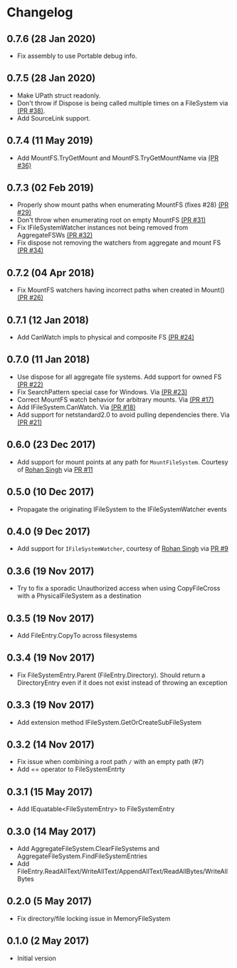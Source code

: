 # Changelog

## 0.7.6 (28 Jan 2020)
- Fix assembly to use Portable debug info.

## 0.7.5 (28 Jan 2020)
- Make UPath struct readonly.
- Don't throw if Dispose is being called multiple times on a FileSystem via [(PR #38)](https://github.com/xoofx/zio/pull/38).
- Add SourceLink support.

## 0.7.4 (11 May 2019)
- Add MountFS.TryGetMount and MountFS.TryGetMountName via [(PR #36)](https://github.com/xoofx/zio/pull/36)

## 0.7.3 (02 Feb 2019)
- Properly show mount paths when enumerating MountFS (fixes #28) [(PR #29)](https://github.com/xoofx/zio/pull/29)
- Don't throw when enumerating root on empty MountFS [(PR #31)](https://github.com/xoofx/zio/pull/31)
- Fix IFileSystemWatcher instances not being removed from AggregateFSWs [(PR #32)](https://github.com/xoofx/zio/pull/32)
- Fix dispose not removing the watchers from aggregate and mount FS [(PR #34)](https://github.com/xoofx/zio/pull/34) 

## 0.7.2 (04 Apr 2018)
- Fix MountFS watchers having incorrect paths when created in Mount() [(PR #26)](https://github.com/xoofx/zio/pull/26)

## 0.7.1 (12 Jan 2018)
- Add CanWatch impls to physical and composite FS [(PR #24)](https://github.com/xoofx/zio/pull/24)

## 0.7.0 (11 Jan 2018)
- Use dispose for all aggregate file systems. Add support for owned FS [(PR #22)](https://github.com/xoofx/zio/pull/22)
- Fix SearchPattern special case for Windows. Via [(PR #23)](https://github.com/xoofx/zio/pull/23)
- Correct MountFS watch behavior for arbitrary mounts. Via [(PR #17)](https://github.com/xoofx/zio/pull/17)
- Add IFileSystem.CanWatch. Via [(PR #18)](https://github.com/xoofx/zio/pull/18)
- Add support for netstandard2.0 to avoid pulling dependencies there. Via [(PR #21)](https://github.com/xoofx/zio/pull/21)

## 0.6.0 (23 Dec 2017)
- Add support for mount points at any path for `MountFileSystem`. Courtesy of [Rohan Singh](https://github.com/Rohansi) via [PR #11](https://github.com/xoofx/zio/pull/11)

## 0.5.0 (10 Dec 2017)
- Propagate the originating IFileSystem to the IFileSystemWatcher events

## 0.4.0 (9 Dec 2017)
- Add support for `IFileSystemWatcher`, courtesy of [Rohan Singh](https://github.com/Rohansi) via [PR #9](https://github.com/xoofx/zio/pull/9)

## 0.3.6 (19 Nov 2017)
- Try to fix a sporadic Unauthorized access when using CopyFileCross with a PhysicalFileSystem as a destination

## 0.3.5 (19 Nov 2017)
- Add FileEntry.CopyTo across filesystems

## 0.3.4 (19 Nov 2017)
- Fix FileSystemEntry.Parent (FileEntry.Directory). Should return a DirectoryEntry even if it does not exist instead of throwing an exception

## 0.3.3 (19 Nov 2017)
- Add extension method IFileSystem.GetOrCreateSubFileSystem

## 0.3.2 (14 Nov 2017)
- Fix issue when combining a root path `/` with an empty path (#7)
- Add == operator to FileSystemEntrty

## 0.3.1 (15 May 2017)
- Add IEquatable&lt;FileSystemEntry&gt; to FileSystemEntry

## 0.3.0 (14 May 2017)
- Add AggregateFileSystem.ClearFileSystems and AggregateFileSystem.FindFileSystemEntries
- Add FileEntry.ReadAllText/WriteAllText/AppendAllText/ReadAllBytes/WriteAllBytes 

## 0.2.0 (5 May 2017)
- Fix directory/file locking issue in MemoryFileSystem

## 0.1.0 (2 May 2017)

- Initial version